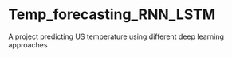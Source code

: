 # Temp_forecasting_RNN_LSTM
A project predicting US temperature using different deep learning approaches
